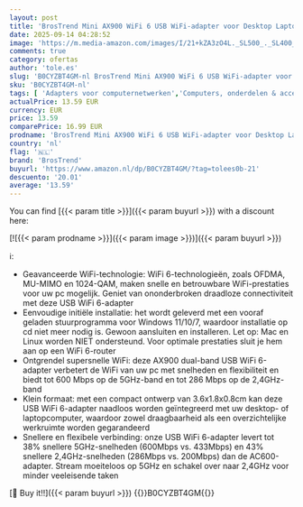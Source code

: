 ```yaml
---
layout: post
title: 'BrosTrend Mini AX900 WiFi 6 USB WiFi-adapter voor Desktop Laptop  Dual-band WiFi-dongle 5GHz 600Mbps + 2 4GHz 286Mbps  USB 2.0 computer netwerk adapter voor Windows 11/10/7  Draadloze Internet Dongle'
date: 2025-09-14 04:28:52
image: 'https://m.media-amazon.com/images/I/21+kZA3zO4L._SL500_._SL400_.jpg'
comments: true
category: ofertas
author: 'tole.es'
slug: 'B0CYZBT4GM-nl BrosTrend Mini AX900 WiFi 6 USB WiFi-adapter voor Desktop...'
sku: 'B0CYZBT4GM-nl'
tags: [ 'Adapters voor computernetwerken','Computers, onderdelen & accessoires','Elektronica','Netwerkapparaten','USB-netwerkadapters','brostrend','🇳🇱', ]
actualPrice: 13.59 EUR
currency: EUR
price: 13.59
comparePrice: 16.99 EUR
prodname: 'BrosTrend Mini AX900 WiFi 6 USB WiFi-adapter voor Desktop Laptop  Dual-band WiFi-dongle 5GHz 600Mbps + 2 4GHz 286Mbps  USB 2.0 computer netwerk adapter voor Windows 11/10/7  Draadloze Internet Dongle'
country: 'nl'
flag: '🇳🇱'
brand: 'BrosTrend'
buyurl: 'https://www.amazon.nl/dp/B0CYZBT4GM/?tag=tolees0b-21'
descuento: '20.01'
average: '13.59'
---
```


You can find [{{< param title >}}]({{< param buyurl >}}) with a discount here:

[![{{< param prodname >}}]({{< param image >}})]({{< param buyurl >}})

ℹ️:

- Geavanceerde WiFi-technologie: WiFi 6-technologieën, zoals OFDMA, MU-MIMO en 1024-QAM, maken snelle en betrouwbare WiFi-prestaties voor uw pc mogelijk. Geniet van ononderbroken draadloze connectiviteit met deze USB WiFi 6-adapter
- Eenvoudige initiële installatie: het wordt geleverd met een vooraf geladen stuurprogramma voor Windows 11/10/7, waardoor installatie op cd niet meer nodig is. Gewoon aansluiten en installeren. Let op: Mac en Linux worden NIET ondersteund. Voor optimale prestaties sluit je hem aan op een WiFi 6-router
- Ontgrendel supersnelle WiFi: deze AX900 dual-band USB WiFi 6-adapter verbetert de WiFi van uw pc met snelheden en flexibiliteit en biedt tot 600 Mbps op de 5GHz-band en tot 286 Mbps op de 2,4GHz-band
- Klein formaat: met een compact ontwerp van 3.6x1.8x0.8cm kan deze USB WiFi 6-adapter naadloos worden geïntegreerd met uw desktop- of laptopcomputer, waardoor zowel draagbaarheid als een overzichtelijke werkruimte worden gegarandeerd
- Snellere en flexibele verbinding: onze USB WiFi 6-adapter levert tot 38% snellere 5GHz-snelheden (600Mbps vs. 433Mbps) en 43% snellere 2,4GHz-snelheden (286Mbps vs. 200Mbps) dan de AC600-adapter. Stream moeiteloos op 5GHz en schakel over naar 2,4GHz voor minder veeleisende taken

[🛒 Buy it!!]({{< param buyurl >}})
{{<world>}}B0CYZBT4GM{{</world>}}
